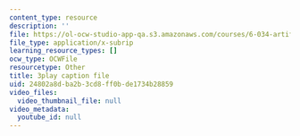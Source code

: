 ```yaml
---
content_type: resource
description: ''
file: https://ol-ocw-studio-app-qa.s3.amazonaws.com/courses/6-034-artificial-intelligence-fall-2010/24802a8dba2b3cd8ff0bde1734b28859_XPEJg_6Cg6o.srt
file_type: application/x-subrip
learning_resource_types: []
ocw_type: OCWFile
resourcetype: Other
title: 3play caption file
uid: 24802a8d-ba2b-3cd8-ff0b-de1734b28859
video_files:
  video_thumbnail_file: null
video_metadata:
  youtube_id: null
---
```

